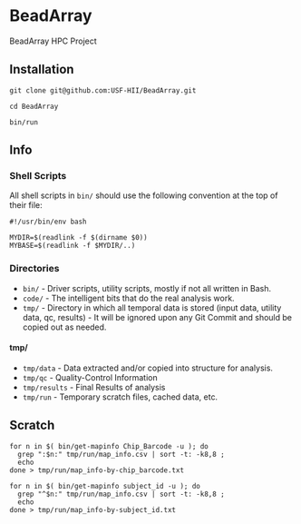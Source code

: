 # BeadArray

BeadArray HPC Project

## Installation

    git clone git@github.com:USF-HII/BeadArray.git 

    cd BeadArray

    bin/run

## Info

### Shell Scripts

All shell scripts in `bin/` should use the following convention at the top of their file: 

    #!/usr/bin/env bash

    MYDIR=$(readlink -f $(dirname $0))
    MYBASE=$(readlink -f $MYDIR/..)


### Directories

- `bin/` - Driver scripts, utility scripts, mostly if not all written in Bash.
- `code/` - The intelligent bits that do the real analysis work. 
- `tmp/` - Directory in which all temporal data is stored (input data, utility data, qc, results) - It will be ignored upon any Git Commit and should be copied out as needed. 

#### tmp/ 

- `tmp/data` - Data extracted and/or copied into structure for analysis.
- `tmp/qc` - Quality-Control Information
- `tmp/results` - Final Results of analysis 
- `tmp/run` - Temporary scratch files, cached data, etc.

 
## Scratch

    for n in $( bin/get-mapinfo Chip_Barcode -u ); do
      grep ":$n:" tmp/run/map_info.csv | sort -t: -k8,8 ; 
      echo
    done > tmp/run/map_info-by-chip_barcode.txt

    for n in $( bin/get-mapinfo subject_id -u ); do
      grep "^$n:" tmp/run/map_info.csv | sort -t: -k8,8 ; 
      echo
    done > tmp/run/map_info-by-subject_id.txt
